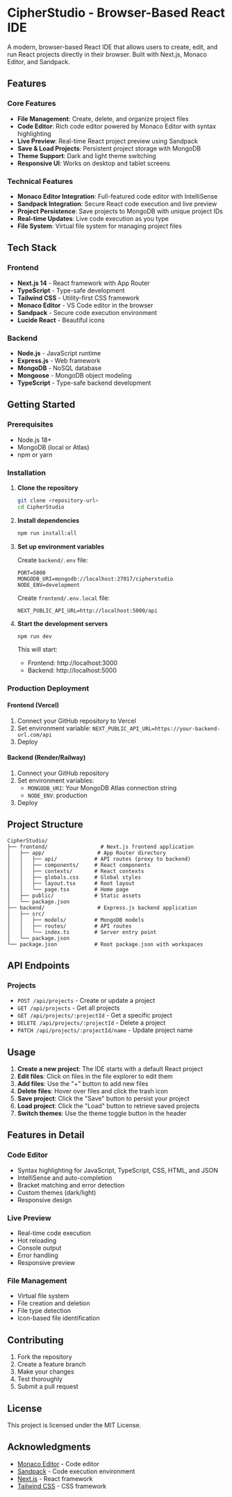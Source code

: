 # CipherStudio - Browser-Based React IDE

A modern, browser-based React IDE that allows users to create, edit, and run React projects directly in their browser. Built with Next.js, Monaco Editor, and Sandpack.

## Features

### Core Features
- **File Management**: Create, delete, and organize project files
- **Code Editor**: Rich code editor powered by Monaco Editor with syntax highlighting
- **Live Preview**: Real-time React project preview using Sandpack
- **Save & Load Projects**: Persistent project storage with MongoDB
- **Theme Support**: Dark and light theme switching
- **Responsive UI**: Works on desktop and tablet screens

### Technical Features
- **Monaco Editor Integration**: Full-featured code editor with IntelliSense
- **Sandpack Integration**: Secure React code execution and live preview
- **Project Persistence**: Save projects to MongoDB with unique project IDs
- **Real-time Updates**: Live code execution as you type
- **File System**: Virtual file system for managing project files

## Tech Stack

### Frontend
- **Next.js 14** - React framework with App Router
- **TypeScript** - Type-safe development
- **Tailwind CSS** - Utility-first CSS framework
- **Monaco Editor** - VS Code editor in the browser
- **Sandpack** - Secure code execution environment
- **Lucide React** - Beautiful icons

### Backend
- **Node.js** - JavaScript runtime
- **Express.js** - Web framework
- **MongoDB** - NoSQL database
- **Mongoose** - MongoDB object modeling
- **TypeScript** - Type-safe backend development

## Getting Started

### Prerequisites
- Node.js 18+ 
- MongoDB (local or Atlas)
- npm or yarn

### Installation

1. **Clone the repository**
   ```bash
   git clone <repository-url>
   cd CipherStudio
   ```

2. **Install dependencies**
   ```bash
   npm run install:all
   ```

3. **Set up environment variables**
   
   Create `backend/.env` file:
   ```env
   PORT=5000
   MONGODB_URI=mongodb://localhost:27017/cipherstudio
   NODE_ENV=development
   ```

   Create `frontend/.env.local` file:
   ```env
   NEXT_PUBLIC_API_URL=http://localhost:5000/api
   ```

4. **Start the development servers**
   ```bash
   npm run dev
   ```

   This will start:
   - Frontend: http://localhost:3000
   - Backend: http://localhost:5000

### Production Deployment

#### Frontend (Vercel)
1. Connect your GitHub repository to Vercel
2. Set environment variable: `NEXT_PUBLIC_API_URL=https://your-backend-url.com/api`
3. Deploy

#### Backend (Render/Railway)
1. Connect your GitHub repository
2. Set environment variables:
   - `MONGODB_URI`: Your MongoDB Atlas connection string
   - `NODE_ENV`: production
3. Deploy

## Project Structure

```
CipherStudio/
├── frontend/                 # Next.js frontend application
│   ├── app/                 # App Router directory
│   │   ├── api/            # API routes (proxy to backend)
│   │   ├── components/     # React components
│   │   ├── contexts/       # React contexts
│   │   ├── globals.css     # Global styles
│   │   ├── layout.tsx      # Root layout
│   │   └── page.tsx        # Home page
│   ├── public/             # Static assets
│   └── package.json
├── backend/                 # Express.js backend application
│   ├── src/
│   │   ├── models/         # MongoDB models
│   │   ├── routes/         # API routes
│   │   └── index.ts        # Server entry point
│   └── package.json
└── package.json            # Root package.json with workspaces
```

## API Endpoints

### Projects
- `POST /api/projects` - Create or update a project
- `GET /api/projects` - Get all projects
- `GET /api/projects/:projectId` - Get a specific project
- `DELETE /api/projects/:projectId` - Delete a project
- `PATCH /api/projects/:projectId/name` - Update project name

## Usage

1. **Create a new project**: The IDE starts with a default React project
2. **Edit files**: Click on files in the file explorer to edit them
3. **Add files**: Use the "+" button to add new files
4. **Delete files**: Hover over files and click the trash icon
5. **Save project**: Click the "Save" button to persist your project
6. **Load project**: Click the "Load" button to retrieve saved projects
7. **Switch themes**: Use the theme toggle button in the header

## Features in Detail

### Code Editor
- Syntax highlighting for JavaScript, TypeScript, CSS, HTML, and JSON
- IntelliSense and auto-completion
- Bracket matching and error detection
- Custom themes (dark/light)
- Responsive design

### Live Preview
- Real-time code execution
- Hot reloading
- Console output
- Error handling
- Responsive preview

### File Management
- Virtual file system
- File creation and deletion
- File type detection
- Icon-based file identification

## Contributing

1. Fork the repository
2. Create a feature branch
3. Make your changes
4. Test thoroughly
5. Submit a pull request

## License

This project is licensed under the MIT License.

## Acknowledgments

- [Monaco Editor](https://microsoft.github.io/monaco-editor/) - Code editor
- [Sandpack](https://sandpack.codesandbox.io/) - Code execution environment
- [Next.js](https://nextjs.org/) - React framework
- [Tailwind CSS](https://tailwindcss.com/) - CSS framework
